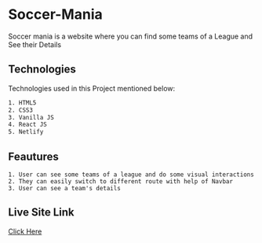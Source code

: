 # Soccer-Mania

Soccer mania is a website where you can find some teams of a League and See their Details

## Technologies

Technologies used in this Project mentioned below:

```bash
1. HTML5
2. CSS3
3. Vanilla JS
4. React JS
5. Netlify
```

## Feautures

```
1. User can see some teams of a league and do some visual interactions
2. They can easily switch to different route with help of Navbar
3. User can see a team's details
```

## Live Site Link

[Click Here](https://soccer-mania-daiyan.netlify.app/)

